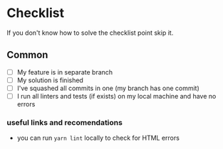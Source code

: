 # Checklist

If you don't know how to solve the checklist point skip it.

## Common

- [ ] My feature is in separate branch
- [ ] My solution is finished
- [ ] I've squashed all commits in one (my branch has one commit)
- [ ] I run all linters and tests (if exists) on my local machine and have no errors

### useful links and recomendations

- you can run `yarn lint` locally to check for HTML errors

